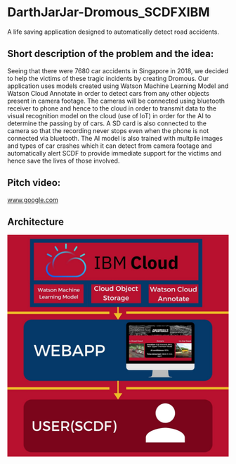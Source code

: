 # DarthJarJar-Dromous_SCDFXIBM
A life saving application designed to automatically detect road accidents.


## Short description of the problem and the idea:
Seeing that there were 7680 car accidents in Singapore in 2018, we decided to help the victims of these tragic incidents by creating Dromous. Our application uses models created using Watson Machine Learning Model and Watson Cloud Annotate in order to detect cars from any other objects present in camera footage. The cameras will be connected using bluetooth receiver to phone and hence to the cloud in order to transmit data to the visual recognition model on the cloud (use of IoT) in order for the AI to determine the passing by of cars. A SD card is also connected to the camera so that the recording never stops even when the phone is not connected via bluetooth. The AI model is also trained with multpile images and types of car crashes which it can detect from camera footage and automatically alert SCDF to provide immediate support for the victims and hence save the lives of those involved.


## Pitch video:
www.google.com

## Architecture
![alt text][logo]

[logo]: https://github.com/DJrocks192s/DarthJarJar-Dromous_SCDFXIBM/blob/master/Dromous%20Architecture.jpg "Dromous Architecture"

